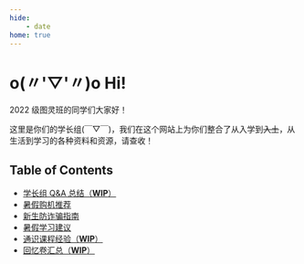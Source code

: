 ```yaml
---
hide:
    - date
home: true
---
```


# o(〃'▽'〃)o Hi!

2022 级图灵班的同学们大家好！

这里是你们的学长组(￣▽￣)，我们在这个网站上为你们整合了从入学到<del>入土</del>，从生活到学习的各种资料和资源，请查收！

## Table of Contents

- [学长组 Q&A 总结（**WIP**）](qa)
- [暑假购机推荐](machine)
- [新生防诈骗指南](anti_fraud)
- [暑假学习建议](summer_study)
- [通识课程经验（**WIP**）](general)
- [回忆卷汇总（**WIP**）](old_exam)